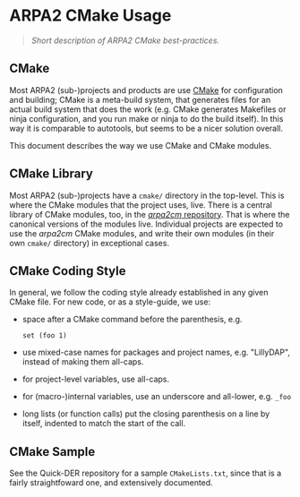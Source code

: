 ARPA2 CMake Usage
=================

>   *Short description of ARPA2 CMake best-practices.*

CMake
-----

Most ARPA2 (sub-)projects and products are use [CMake][CMake] for configuration and
building; CMake is a meta-build system, that generates files for
an actual build system that does the work (e.g. CMake generates Makefiles
or ninja configuration, and you run make or ninja to do the build itself).
In this way it is comparable to autotools, but seems to be a nicer solution
overall.

This document describes the way we use CMake and CMake modules.


CMake Library
-------------

Most ARPA2 (sub-)projects have a `cmake/` directory in the top-level. This
is where the CMake modules that the project uses, live. There is a central
library of CMake modules, too, in the [*arpa2cm* repository][arpa2cm]. That
is where the canonical versions of the modules live. Individual projects
are expected to use the *arpa2cm* CMake modules, and write their own modules
(in their own `cmake/` directory) in exceptional cases.


CMake Coding Style
------------------

In general, we follow the coding style already established in any given
CMake file. For new code, or as a style-guide, we use:

- space after a CMake command before the parenthesis, e.g.

      set (foo 1)
- use mixed-case names for packages and project names, e.g. "LillyDAP",
  instead of making them all-caps.
- for project-level variables, use all-caps.
- for (macro-)internal variables, use an underscore and all-lower, e.g. `_foo`
- long lists (or function calls) put the closing parenthesis on a line
  by itself, indented to match the start of the call.


CMake Sample
------------

See the Quick-DER repository for a sample `CMakeLists.txt`, since that is
a fairly straightfoward one, and extensively documented.


[CMake]: https://cmake.org/cmake/help/v3.2/
[arpa2cm]: https://github.com/arpa2/arpa2cm/
